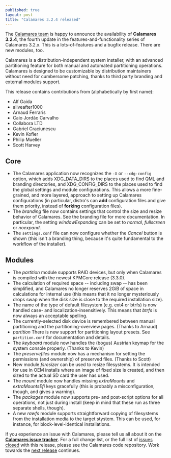 ```yaml
---
published: true
layout: post
title: "Calamares 3.2.4 released"
---
```

The [Calamares team](https://calamares.io/team/) is happy to announce the
availability of **Calamares 3.2.4**, the fourth update in
the features-and-functionality series of Calamares 3.2.x.
This is a lots-of-features and a bugfix release. There are new modules, too.

Calamares is a distribution-independent system installer, with an advanced
partitioning feature for both manual and automated partitioning operations.
Calamares is designed to be customizable by distribution maintainers without
need for cumbersome patching, thanks to third party branding and external
modules support.

<!--more-->

This release contains contributions from (alphabetically by first name):
 - Alf Gaida
 - aliveafter1000
 - Arnaud Ferraris
 - Caio Jordão Carvalho
 - Collabora LTD
 - Gabriel Craciunescu
 - Kevin Kofler
 - Philip Mueller
 - Scott Harvey

## Core ##

 * The Calamares application now recognizes the `-X` or `--xdg-config`
   option, which adds XDG_DATA_DIRS to the places used to find QML
   and branding directories, and XDG_CONFIG_DIRS to the places used
   to find the global settings and module configurations. This allows
   a more fine-grained, and more layered, approach to setting up
   Calamares configurations (in particular, distro's can **add**
   configuration files and give them priority, instead of **forking**
   configuration files).
 * The *branding* file now contains settings that control the size
   and resize behavior of Calamares. See the branding file for
   more documentation. In particular, the setting *windowExpanding*
   can be set to *normal*, *fullscreen* or *noexpand*.
 * The `settings.conf` file can now configure whether the *Cancel* button
   is shown (this isn't a branding thing, because it's quite fundamental
   to the workflow of the installer).

## Modules ##

 * The *partition* module supports RAID devices, but only when Calamares
   is compiled with the newest KPMCore release (3.3.0).
 * The calculation of required space -- including swap -- has been simplified,
   and Calamares no longer reserves 2GiB of space in calculations for internal
   use (this means that it no longer mysteriously drops swap when the disk
   size is close to the required installation size).
 * The name of the type of default filesystem (e.g. ext4 or btrfs) is now handled
   case- and localization-insensitively. This means that *btrfs* is now always
   an acceptable spelling.
 * The currently-selected disk device is remembered between manual partitioning
   and the partitioning-overview pages. (Thanks to Arnaud)
 * *partition* There is new support for partitioning layout presets.
   See `partition.conf` for documentation and details.
 * The *keyboard* module now handles the (bogus) Austrian keymap for
   the system console properly. (Thanks to Kevin)
 * The *preservefiles* module now has a mechanism for setting the permissions
   (and ownership) of preserved files. (Thanks to Scott)
 * New module *fsresizer* can be used to resize filesystems. It is intended
   for use in OEM installs where an image of fixed size is created,
   and then sized to the actual SD card the user has used.
 * The *mount* module now handles missing *extraMounts* and *extraMountsEfi*
   keys gracefully (this is probably a misconfiguration, though, and gives a
   warning).
 * The *packages* module now supports pre- and post-script options
   for all operations, not just during install (keep in mind that
   these run as three separate shells, though).
 * A new *rawfs* module supports straightforward copying of filesystems from
   the installation media to the target stystem. This can be used, for instance,
   for block-level-identical installations.

If you experience an issue with Calamares, please tell us all about it
on the [**Calamares issue tracker**][1]. For a full change list, or
the full list of [issues closed][2] with this release, please see the
Calamares code repository. Work towards the [next release][3] continues.

[1]: https://github.com/calamares/calamares/issues
[2]: https://github.com/calamares/calamares/issues?q=milestone%3Av3.2.4
[3]: https://github.com/calamares/calamares/milestone/49
